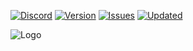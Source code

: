 
[![Discord](https://img.shields.io/discord/826580018346852372?color=553ade&label=Discord&logoColor=553ade&style=for-the-badge)](https://discord.gg/fmxuXhRqMU)  [![Version](https://img.shields.io/github/v/release/aflacc/ProjectFNF?label=Version&style=for-the-badge)](https://github.com/aflacc/ProjectFNF/releases)  [![Issues](https://img.shields.io/github/issues/aflacc/ProjectFNF?style=for-the-badge)](https://github.com/aflacc/ProjectFNF/issues) [![Updated](https://img.shields.io/github/last-commit/aflacc/ProjectFNF?label=Updated&style=for-the-badge)](https://github.com/aflacc/ProjectFNF/commits/master)

![Logo](https://u.cubeupload.com/Aflac/ProjectFNF.png)

